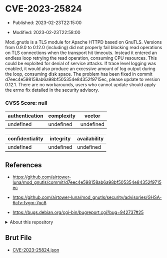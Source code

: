 # CVE-2023-25824

- Published: 2023-02-23T22:15:00

- Modified: 2023-02-23T22:58:00

Mod_gnutls is a TLS module for Apache HTTPD based on GnuTLS. Versions from 0.9.0 to 0.12.0 (including) did not properly fail blocking read operations on TLS connections when the transport hit timeouts. Instead it entered an endless loop retrying the read operation, consuming CPU resources. This could be exploited for denial of service attacks. If trace level logging was enabled, it would also produce an excessive amount of log output during the loop, consuming disk space. The problem has been fixed in commit d7eec4e598158ab6a98bf505354e84352f9715ec, please update to version 0.12.1. There are no workarounds, users who cannot update should apply the errno fix detailed in the security advisory.

### CVSS Score: **null**

| authentication | complexity | vector |
| --- | --- | --- |
| undefined | undefined | undefined |

| confidentiality | integrity | availability |
| --- | --- | --- |
| undefined | undefined | undefined |

## References

* https://github.com/airtower-luna/mod_gnutls/commit/d7eec4e598158ab6a98bf505354e84352f9715ec

* https://github.com/airtower-luna/mod_gnutls/security/advisories/GHSA-6cfv-fvgm-7pc8

* https://bugs.debian.org/cgi-bin/bugreport.cgi?bug=942737#25

<details>
<summary>About this repository</summary> 

  This repository is part of the project [Live Hack CVE](https://github.com/Live-Hack-CVE). Main website can be found [www.live-hack.org](https://www.live-hack.org) 
  
  Made by [Sn0wAlice](https://github.com/Sn0wAlice) for the people that care about security and need to have a feed of the latest CVEs. Hope you enjoy it, don't forget to star the repo and follow me on [Twitter](https://twitter.com/Sn0wAlice) and [Github](https://github.com/Sn0wAlice). And that is my [personnal website](https://www.alice-snow.me/)

  - [Home Page](https://github.com/Live-Hack-CVE)
  - [Framework](https://github.com/Live-Hack-CVE/cve-framework)
  - [CVE database](https://github.com/Live-Hack-CVE/full_database)
  - [Changelog](https://github.com/Live-Hack-CVE/Changelog)
</details>

## Brut File

* [CVE-2023-25824.json](https://raw.githubusercontent.com/Live-Hack-CVE/full_database/main/cves/2023/CVE-2023-25824.json)

